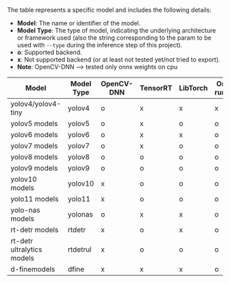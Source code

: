 
The table represents a specific model and includes the following details:

- **Model**: The name or identifier of the model.
- **Model Type**: The type of model, indicating the underlying architecture or framework used (also the string corresponding to the param to be used with ``--type`` during the inference step of this project).
- **o**: Supported backend.
- **x**: Not supported backend (or at least not tested yet/not tried to export).
- **Note**:  OpenCV-DNN --> tested only onnx weights on cpu


| Model                                              | Model Type | OpenCV-DNN | TensorRT | LibTorch | Onnx-runtime  | OpenVino | Libtensorflow |
|----------------------------------------------------|------------|------------|----------|----------|--------------|-----------|-----------|
| yolov4/yolov4-tiny                                 | yolov4     | o          | x        | x        | x            | x         | x         | 
| yolov5 models                                      | yolov5     | o          | x        | o        | o            | o         | x         |
| yolov6 models                                      | yolov6     | o          | x        | x        | o            | x         | x         |
| yolov7 models                                      | yolov7     | o          | x        | o        | o            | x         | x         |
| yolov8 models                                      | yolov8     | o          | o        | o        | o            | o         | o         |
| yolov9 models                                      | yolov9     | o          | o        | o        | o            | x         | x         |
| yolov10 models                                     | yolov10    | x          | o        | o        | o            | o         | o         |
| yolo11 models                                      | yolo11     | x          | o        | o        | o            | x         | x         |
| yolo-nas models                                    | yolonas    | o          | x        | x        | o            | x         | x         |
| rt-detr models                                     | rtdetr     | x          | o        | x        | o            | x         | x         |
| rt-detr ultralytics models                         | rtdetrul   | x          | o        | o        | o            | x         | x         |
| d-finemodels                                       | dfine      | x          | x        | x        | o            | x         | x         |
